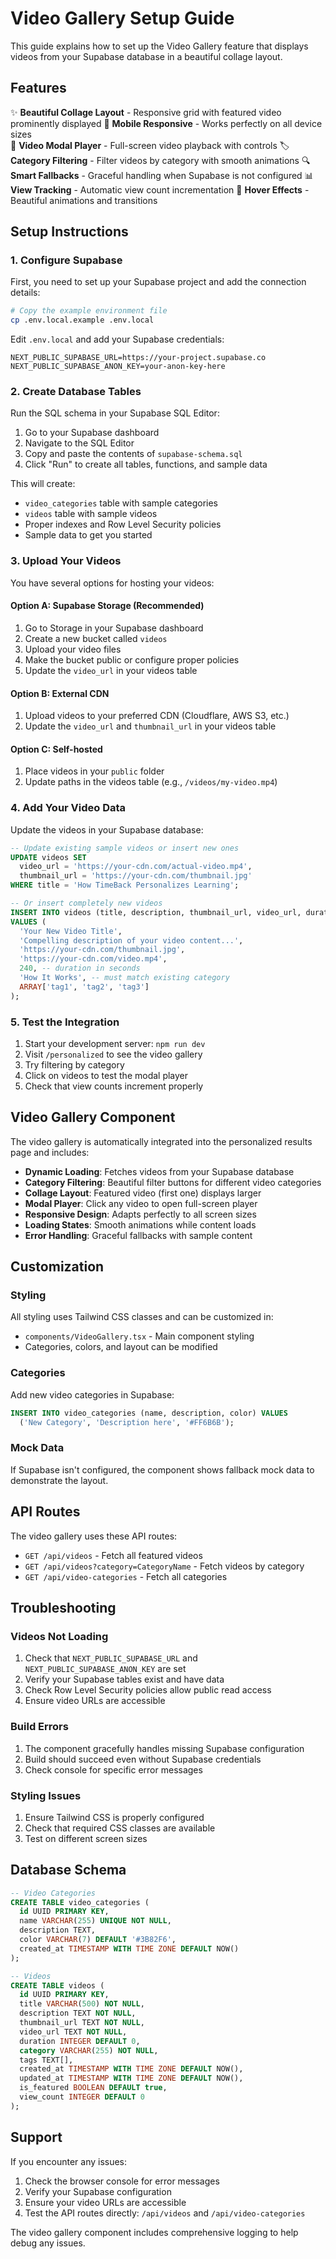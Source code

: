 # Video Gallery Setup Guide

This guide explains how to set up the Video Gallery feature that displays videos from your Supabase database in a beautiful collage layout.

## Features

✨ **Beautiful Collage Layout** - Responsive grid with featured video prominently displayed
📱 **Mobile Responsive** - Works perfectly on all device sizes  
🎥 **Video Modal Player** - Full-screen video playback with controls
🏷️ **Category Filtering** - Filter videos by category with smooth animations
🔍 **Smart Fallbacks** - Graceful handling when Supabase is not configured
📊 **View Tracking** - Automatic view count incrementation
🎨 **Hover Effects** - Beautiful animations and transitions

## Setup Instructions

### 1. Configure Supabase

First, you need to set up your Supabase project and add the connection details:

```bash
# Copy the example environment file
cp .env.local.example .env.local
```

Edit `.env.local` and add your Supabase credentials:

```env
NEXT_PUBLIC_SUPABASE_URL=https://your-project.supabase.co
NEXT_PUBLIC_SUPABASE_ANON_KEY=your-anon-key-here
```

### 2. Create Database Tables

Run the SQL schema in your Supabase SQL Editor:

1. Go to your Supabase dashboard
2. Navigate to the SQL Editor  
3. Copy and paste the contents of `supabase-schema.sql`
4. Click "Run" to create all tables, functions, and sample data

This will create:
- `video_categories` table with sample categories
- `videos` table with sample videos  
- Proper indexes and Row Level Security policies
- Sample data to get you started

### 3. Upload Your Videos

You have several options for hosting your videos:

#### Option A: Supabase Storage (Recommended)
1. Go to Storage in your Supabase dashboard
2. Create a new bucket called `videos`
3. Upload your video files
4. Make the bucket public or configure proper policies
5. Update the `video_url` in your videos table

#### Option B: External CDN
1. Upload videos to your preferred CDN (Cloudflare, AWS S3, etc.)
2. Update the `video_url` and `thumbnail_url` in your videos table

#### Option C: Self-hosted
1. Place videos in your `public` folder
2. Update paths in the videos table (e.g., `/videos/my-video.mp4`)

### 4. Add Your Video Data

Update the videos in your Supabase database:

```sql
-- Update existing sample videos or insert new ones
UPDATE videos SET 
  video_url = 'https://your-cdn.com/actual-video.mp4',
  thumbnail_url = 'https://your-cdn.com/thumbnail.jpg'
WHERE title = 'How TimeBack Personalizes Learning';

-- Or insert completely new videos
INSERT INTO videos (title, description, thumbnail_url, video_url, duration, category, tags) 
VALUES (
  'Your New Video Title',
  'Compelling description of your video content...',
  'https://your-cdn.com/thumbnail.jpg',
  'https://your-cdn.com/video.mp4',
  240, -- duration in seconds
  'How It Works', -- must match existing category
  ARRAY['tag1', 'tag2', 'tag3']
);
```

### 5. Test the Integration

1. Start your development server: `npm run dev`
2. Visit `/personalized` to see the video gallery
3. Try filtering by category
4. Click on videos to test the modal player
5. Check that view counts increment properly

## Video Gallery Component

The video gallery is automatically integrated into the personalized results page and includes:

- **Dynamic Loading**: Fetches videos from your Supabase database
- **Category Filtering**: Beautiful filter buttons for different video categories  
- **Collage Layout**: Featured video (first one) displays larger
- **Modal Player**: Click any video to open full-screen player
- **Responsive Design**: Adapts perfectly to all screen sizes
- **Loading States**: Smooth animations while content loads
- **Error Handling**: Graceful fallbacks with sample content

## Customization

### Styling
All styling uses Tailwind CSS classes and can be customized in:
- `components/VideoGallery.tsx` - Main component styling
- Categories, colors, and layout can be modified

### Categories  
Add new video categories in Supabase:

```sql
INSERT INTO video_categories (name, description, color) VALUES
  ('New Category', 'Description here', '#FF6B6B');
```

### Mock Data
If Supabase isn't configured, the component shows fallback mock data to demonstrate the layout.

## API Routes

The video gallery uses these API routes:

- `GET /api/videos` - Fetch all featured videos
- `GET /api/videos?category=CategoryName` - Fetch videos by category  
- `GET /api/video-categories` - Fetch all categories

## Troubleshooting

### Videos Not Loading
1. Check that `NEXT_PUBLIC_SUPABASE_URL` and `NEXT_PUBLIC_SUPABASE_ANON_KEY` are set
2. Verify your Supabase tables exist and have data
3. Check Row Level Security policies allow public read access
4. Ensure video URLs are accessible

### Build Errors
1. The component gracefully handles missing Supabase configuration
2. Build should succeed even without Supabase credentials  
3. Check console for specific error messages

### Styling Issues
1. Ensure Tailwind CSS is properly configured
2. Check that required CSS classes are available
3. Test on different screen sizes

## Database Schema

```sql
-- Video Categories
CREATE TABLE video_categories (
  id UUID PRIMARY KEY,
  name VARCHAR(255) UNIQUE NOT NULL,
  description TEXT,
  color VARCHAR(7) DEFAULT '#3B82F6',
  created_at TIMESTAMP WITH TIME ZONE DEFAULT NOW()
);

-- Videos  
CREATE TABLE videos (
  id UUID PRIMARY KEY,
  title VARCHAR(500) NOT NULL,
  description TEXT NOT NULL,
  thumbnail_url TEXT NOT NULL,
  video_url TEXT NOT NULL,
  duration INTEGER DEFAULT 0,
  category VARCHAR(255) NOT NULL,
  tags TEXT[],
  created_at TIMESTAMP WITH TIME ZONE DEFAULT NOW(),
  updated_at TIMESTAMP WITH TIME ZONE DEFAULT NOW(),
  is_featured BOOLEAN DEFAULT true,
  view_count INTEGER DEFAULT 0
);
```

## Support

If you encounter any issues:

1. Check the browser console for error messages
2. Verify your Supabase configuration  
3. Ensure your video URLs are accessible
4. Test the API routes directly: `/api/videos` and `/api/video-categories`

The video gallery component includes comprehensive logging to help debug any issues.